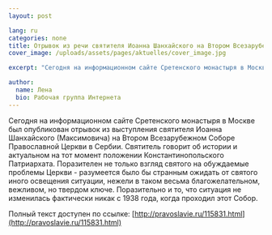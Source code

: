 ```yaml
---
layout: post

lang: ru
categories: none
title: Отрывок из речи святителя Иоанна Шанхайского на Втором Всезарубежном Соборе Православной Церкви
cover_image: /uploads/assets/pages/aktuelles/cover_image.jpg

excerpt: "Сегодня на информационном сайте Сретенского монастыря в Москве был опубликован отрывок из выступления святителя Иоанна Шанхайского (Максимовича) на Втором Всезарубежном Соборе Православной Церкви в Сербии. ..."

author:
  name: Лена
  bio: Рабочая группа Интернета
---
```

Сегодня на информационном сайте Сретенского монастыря в Москве был опубликован отрывок из выступления святителя Иоанна Шанхайского (Максимовича) на Втором Всезарубежном Соборе Православной Церкви в Сербии. Святитель говорит об истории и актуальном на тот момент положении Константинопольского Патриархата. Поразителен не только взгляд святого на обуждаемые проблемы Церкви - разумеется было бы странным ожидать от святого иного освещения ситуации, нежели в таком весьма благожелательном, вежливом, но твердом ключе. Поразительно и то, что ситуация не изменилась фактически никак с 1938 года, когда проходил этот Собор.

Полный текст доступен по ссылке:
[http://pravoslavie.ru/115831.html](http://pravoslavie.ru/115831.html)

